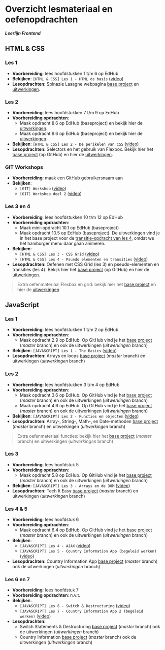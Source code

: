 # Overzicht lesmateriaal en oefenopdrachten
_**Leerlijn Frontend**_

## HTML & CSS

### Les 1
* **Voorbereiding**: lees hoofdstukken 1 t/m 6 op EdHub
* **Bekijken**: `[HTML & CSS] Les 1 - HTML de basis` ([video](https://web.microsoftstream.com/video/dcce4376-93f1-484b-827e-13a5afac3c2a))
* **Lesopdrachten**: Spinazie Lasagne webpagina [base project](https://noviuniversity.sharepoint.com/sites/Frontend2/Class%20Materials/HTML%20&%20CSS/frontend-html-recept-base.zip) en [uitwerkingen](https://teams.microsoft.com/_#/school/files/General?threadId=19%3A9e08a34011044b6cb9c3077bb85eaa85%40thread.tacv2&ctx=channel&context=frontend-html-recept-final&rootfolder=%252Fsites%252FFrontend2%252FClass%2520Materials%252FHTML%2520%2526%2520CSS%252Ffrontend-html-recept-final). 

### Les 2
* **Voorbereiding**: lees hoofdstukken 7 t/m 9 op EdHub
* **Voorbereiding opdrachten**:
    * Maak opdracht 8.6 op EdHub (baseproject) en bekijk hier de [uitwerkingen](https://noviuniversity.sharepoint.com/sites/Frontend2/Class%20Materials/HTML%20&%20CSS/frontend-edhub-8.6-final.zip).
    * Maak opdracht 9.6 op EdHub (baseproject) en bekijk hier de [uitwerkingen](https://noviuniversity.sharepoint.com/sites/Frontend2/Class%20Materials/HTML%20&%20CSS/frontend-edhub-9.6-final.zip).
* **Bekijken**: `[HTML & CSS] Les 2 - De perikelen van CSS` ([video](https://web.microsoftstream.com/video/c73e2f89-c6b2-4f18-932d-2f67745c31bb))
* **Lesopdrachten**: Selectors en het gebruik van Flexbox. Bekijk hier het [base project](https://github.com/hogeschoolnovi/frontend-selectors-flexbox-base) (op GitHub) en hier de [uitwerkingen](https://noviuniversity.sharepoint.com/sites/Frontend2/Class%20Materials/HTML%20&%20CSS/frontend-selectors-flexbox-final.zip). 

### GIT Workshops
* **Voorbereiding**: maak een GitHub gebruikersnaam aan
* **Bekijken**:
    * `[GIT] Workshop` ([video](https://web.microsoftstream.com/video/a8d522d3-f61c-44bd-b9d2-f52325fcb375))
    * `[GIT] Workshop deel 2` ([video](https://web.microsoftstream.com/video/95949fd0-52ce-446e-9768-7502665b631e))

### Les 3 en 4
* **Voorbereiding**: lees hoofdstukken 10 t/m 12 op EdHub
* **Voorbereiding opdrachten**:
    * Maak mini-opdracht 10.1 op EdHub (baseproject)
    * Maak opdracht 10.5 op EdHub (baseproject). De uitwerkingen vind je in het base project voor de [transitie-opdracht van les 4](https://github.com/hogeschoolnovi/frontend-grid-transition-base), omdat we het hamburger menu daar gaan animeren.
* **Bekijken**:
    * `[HTML & CSS] Les 3 - CSS Grid` ([video](https://web.microsoftstream.com/video/158d292c-adb0-41c3-a3e5-b8691be74324))
    * `[HTML & CSS] Les 4 - Psuedo elementen en transities` ([video](https://web.microsoftstream.com/video/f7157e8a-8882-40c9-b242-07aa15940741))
* **Lesopdrachten**: Oefenen met CSS Grid (les 3) en pseudo-elementen en transities (les 4). Bekijk hier het [base project](https://github.com/hogeschoolnovi/frontend-grid-transition-base) (op GitHub) en hier de [uitwerkingen](https://noviuniversity.sharepoint.com/sites/Frontend2/Class%20Materials/HTML%20&%20CSS/frontend-grid-transition-final.zip). 


> Extra oefenmateriaal Flexbox en grid: bekijk hier het [base project](https://github.com/hogeschoolnovi/frontend-html-css-extra-exercise-base) en hier de [uitwerkingen](https://noviuniversity.sharepoint.com/sites/Frontend2/Class%20Materials/HTML%20&%20CSS/frontend-html-css-extra-exercises-final.zip).

## JavaScript

### Les 1
* **Voorbereiding**: lees hoofdstukken 1 t/m 2 op EdHub
* **Voorbereiding opdrachten**:
    * Maak opdracht 2.9 op EdHub. Op GitHub vind je het [base project](https://github.com/hogeschoolnovi/frontend-javascript-exersizes-edhub-1) (_master_ branch) en ook de uitwerkingen (_uitwerkingen_ branch) 
* **Bekijken**: `[JAVASCRIPT] Les 1 - The Basics` ([video](https://web.microsoftstream.com/video/72158fc9-78e2-4b6d-b686-60299750a3f0))
* **Lesopdrachten**: Arrays en loops [base project](https://github.com/hogeschoolnovi/frontend-javascript-arrays-loops-base) (_master_ branch) en uitwerkingen (_uitwerkingen_ branch)

### Les 2
* **Voorbereiding**: lees hoofdstukken 3 t/m 4 op EdHub
* **Voorbereiding opdrachten**:
    * Maak opdracht 3.6 op EdHub. Op GitHub vind je het [base project](https://github.com/hogeschoolnovi/frontend-javascript-edhub-functions) (_master_ branch) en ook de uitwerkingen (_uitwerkingen_ branch)
    * Maak opdracht 4.6 op EdHub. Op GitHub vind je het [base project](https://github.com/hogeschoolnovi/frontend-javascript-edhub-objects) (_master_ branch) en ook de uitwerkingen (_uitwerkingen_ branch)
* **Bekijken**: `[JAVASCRIPT] Les 2 - Functies en objecten` ([video](https://web.microsoftstream.com/video/04b3011c-5949-4c07-a268-61129b7fc624))
* **Lesopdrachten**: Array-, String-, Math-, en Date-methoden [base project](https://github.com/hogeschoolnovi/frontend-javascript-objects-string-array-date) (_master_ branch) en uitwerkingen (_uitwerkingen_ branch)

> Extra oefenmateriaal functies: bekijk hier het [base project](https://github.com/hogeschoolnovi/frontend-javascript-functions/blob/master/functions.js) (_master_ branch) en uitwerkingen (_uitwerkingen_ branch)

### Les 3
* **Voorbereiding**: lees hoofdstuk 5
* **Voorbereiding opdrachten**:
    * Maak opdracht 5.8 op EdHub. Op GitHub vind je het [base project](https://github.com/hogeschoolnovi/frontend-javascript-edhub-array-methods) (_master_ branch) en ook de uitwerkingen (_uitwerkingen_ branch)
* **Bekijken**: `[JAVASCRIPT] Les 3 - Arrays en de DOM` ([video](https://web.microsoftstream.com/video/4549aa25-2732-4ed2-a32c-63b78bcd9ccf))
* **Lesopdrachten**: Tech It Easy [base project](https://github.com/hogeschoolnovi/frontend-javascript-tech-it-easy) (_master_ branch) en uitwerkingen (_uitwerkingen_ branch)

### Les 4 & 5
* **Voorbereiding**: lees hoofdstuk 6
* **Voorbereiding opdrachten**:
    * Maak opdracht 6.4 op EdHub. Op GitHub vind je het [base project](https://github.com/hogeschoolnovi/javascript-edhub-form-validation) (_master_ branch) en ook de uitwerkingen (_uitwerkingen_ branch)
* **Bekijken**:
   * `[JAVASCRIPT] Les 4 - AJAX` ([video](https://web.microsoftstream.com/video/5311711a-b7b2-4ebd-ad65-1af0ed93a544))
   * `[JAVASCRIPT] Les 5 - Country Information App (begeleid werken)` ([video](https://web.microsoftstream.com/video/bfbd4a8f-e5fc-4fb0-b738-3e8f90cae199))
* **Lesopdrachten**: Country Information App [base project](https://github.com/hogeschoolnovi/frontend-country-information) (_master_ branch) ook de uitwerkingen (_uitwerkingen_ branch)

### Les 6 en 7
* **Voorbereiding**: lees hoofdstuk 7
* **Voorbereiding opdrachten**: n.v.t.
* **Bekijken**:
   * `[JAVASCRIPT] Les 6 - Switch & Destructuring` ([video](https://web.microsoftstream.com/video/b29265c4-bbbc-4b83-b5dc-5230f3c22ffc))
   * `[JAVASCRIPT] Les 7 - Country Information App 2 (begeleid werken)` ([video](https://web.microsoftstream.com/video/fca67552-d169-458e-bc2b-7e17097790a5))
* **Lesopdrachten**:
   * Switch Statements & Destructuring [base project](https://github.com/hogeschoolnovi/frontend-javascript-switch-destructuring) (_master_ branch) ook de uitwerkingen (_uitwerkingen_ branch)
   * Country Information [base project](https://github.com/hogeschoolnovi/frontend-javascript-country-information-part2) (_master_ branch) ook de uitwerkingen (_uitwerkingen_ branch)
